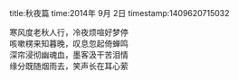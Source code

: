 title:秋夜篇
time:2014年 9月 2日
timestamp:1409620715032

<div>寒风度老秋人行，冷夜烦喧好梦停</div><div>咳嗽楞来知暮晚，叹息忽起倚蝉鸣</div><div>深帘浸彻幽魂血，墨客汲干苦泪情</div><div>缘分既随烟雨去，笑声长在耳心萦</div><div><br></div><wbr>